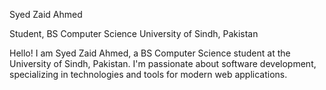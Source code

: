 Syed Zaid Ahmed

Student, BS Computer Science
University of Sindh, Pakistan

Hello! I am Syed Zaid Ahmed, a BS Computer Science student at the University of Sindh, Pakistan. I'm passionate about software development, specializing in technologies and tools for modern web applications.
